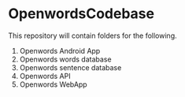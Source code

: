# OpenwordsCodebase
This repository will contain folders for the following.
1. Openwords Android App
2. Openwords words database
3. Openwords sentence database
4. Openwords API
5. Openwords WebApp

